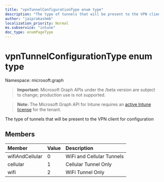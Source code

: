 ```yaml
---
title: "vpnTunnelConfigurationType enum type"
description: "The type of tunnels that will be present to the VPN client for configuration"
author: "jaiprakashmb"
localization_priority: Normal
ms.subservice: "intune"
doc_type: enumPageType
---
```


# vpnTunnelConfigurationType enum type

Namespace: microsoft.graph
> **Important:** Microsoft Graph APIs under the /beta version are subject to change; production use is not supported.

> **Note:** The Microsoft Graph API for Intune requires an [active Intune license](https://go.microsoft.com/fwlink/?linkid=839381) for the tenant.


The type of tunnels that will be present to the VPN client for configuration

## Members
|Member|Value|Description|
|:---|:---|:---|
|wifiAndCellular|0|WiFi and Cellular Tunnels|
|cellular|1|Cellular Tunnel Only|
|wifi|2|WiFi Tunnel Only|
